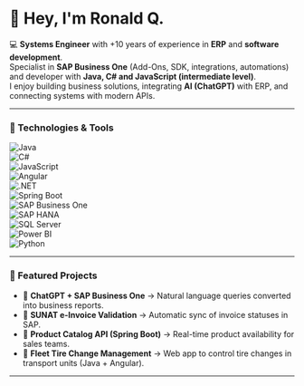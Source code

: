 # 👋 Hey, I'm Ronald Q.

💻 **Systems Engineer** with +10 years of experience in **ERP** and **software development**.  
Specialist in **SAP Business One** (Add-Ons, SDK, integrations, automations) and developer with **Java, C# and JavaScript (intermediate level)**.  
I enjoy building business solutions, integrating **AI (ChatGPT)** with ERP, and connecting systems with modern APIs.  

---

### 🔧 Technologies & Tools
![Java](https://img.shields.io/badge/Java-ED8B00?style=for-the-badge&logo=java&logoColor=white)  
![C#](https://img.shields.io/badge/C%23-239120?style=for-the-badge&logo=c-sharp&logoColor=white)  
![JavaScript](https://img.shields.io/badge/JavaScript-F7DF1E?style=for-the-badge&logo=javascript&logoColor=black)  
![Angular](https://img.shields.io/badge/Angular-DD0031?style=for-the-badge&logo=angular&logoColor=white)  
![.NET](https://img.shields.io/badge/.NET-512BD4?style=for-the-badge&logo=dotnet&logoColor=white)  
![Spring Boot](https://img.shields.io/badge/Spring%20Boot-6DB33F?style=for-the-badge&logo=springboot&logoColor=white)  
![SAP Business One](https://img.shields.io/badge/SAP%20Business%20One-0FAAFF?style=for-the-badge&logo=sap&logoColor=white)  
![SAP HANA](https://img.shields.io/badge/SAP%20HANA-003366?style=for-the-badge&logo=sap&logoColor=white)  
![SQL Server](https://img.shields.io/badge/SQL%20Server-CC2927?style=for-the-badge&logo=microsoftsqlserver&logoColor=white)  
![Power BI](https://img.shields.io/badge/Power%20BI-F2C811?style=for-the-badge&logo=powerbi&logoColor=black)  
![Python](https://img.shields.io/badge/Python-3776AB?style=for-the-badge&logo=python&logoColor=white)

---

### 🌟 Featured Projects
- 🤖 **ChatGPT + SAP Business One** → Natural language queries converted into business reports.  
- 🧾 **SUNAT e-Invoice Validation** → Automatic sync of invoice statuses in SAP.  
- 🔄 **Product Catalog API (Spring Boot)** → Real-time product availability for sales teams.  
- 🚚 **Fleet Tire Change Management** → Web app to control tire changes in transport units (Java + Angular).  

---
